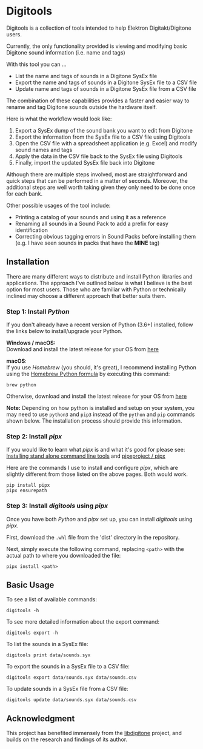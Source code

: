 # Digitools
Digitools is a collection of tools intended to help Elektron Digitakt/Digitone users.

Currently, the only functionality provided is viewing and modifying basic Digitone sound information (i.e. name and tags)

With this tool you can ...
- List the name and tags of sounds in a Digitone SysEx file
- Export the name and tags of sounds in a Digitone SysEx file to a CSV file
- Update name and tags of sounds in a Digitone SysEx file from a CSV file

The combination of these capabilities provides a faster and easier way to rename and tag Digitone sounds outside the hardware itself.

Here is what the workflow would look like:
1. Export a SysEx dump of the sound bank you want to edit from Digitone
2. Export the information from the SysEx file to a CSV file using Digitools
3. Open the CSV file with a spreadsheet application (e.g. Excel) and modify sound names and tags
4. Apply the data in the CSV file back to the SysEx file using Digitools
5. Finally, import the updated SysEx file back into Digitone

Although there are multiple steps involved, most are straightforward and quick steps that can be performed in a matter of seconds. Moreover, the additional steps are well worth taking given they only need to be done once for each bank.

Other possible usages of the tool include:
- Printing a catalog of your sounds and using it as a reference
- Renaming all sounds in a Sound Pack to add a prefix for easy identification
- Correcting obvious tagging errors in Sound Packs before installing them (e.g. I have seen sounds in packs that have the __MINE__ tag)

## Installation
There are many different ways to distribute and install Python libraries and applications. The approach I've outlined below is what I believe is the best option for most users. Those who are familiar with Python or technically inclined may choose a different approach that better suits them.

### Step 1: Install _Python_
If you don't already have a recent version of Python (3.6+) installed, follow the links below to install/upgrade your Python.

__Windows / macOS:__<br>
Download and install the latest release for your OS from [here](https://www.python.org/downloads)

__macOS__:<br>
If you use _Homebrew_ (you should, it's great), I recommend installing Python using the [Homebrew Python formula](https://docs.brew.sh/Homebrew-and-Python) by executing this command:<br>
```
brew python
```

Otherwise, download and install the latest release for your OS from [here](https://www.python.org/downloads)

__Note:__
Depending on how python is installed and setup on your system, you may need to use `python3` and `pip3` instead of the `python` and `pip` commands shown below. The installation process should provide this information.

### Step 2: Install _pipx_
If you would like to learn what _pipx_ is and what it's good for please see: [Installing stand alone command line tools](https://packaging.python.org/guides/installing-stand-alone-command-line-tools) and [pipxproject / pipx](https://github.com/pipxproject/pipx)

Here are the commands I use to install and configure _pipx_, which are slightly different from those listed on the above pages. Both would work.
```
pip install pipx
pipx ensurepath
```

### Step 3: Install _digitools_ using _pipx_
Once you have both _Python_ and _pipx_ set up, you can install _digitools_ using _pipx_.

First, download the `.whl` file from the 'dist' directory in the repository.

Next, simply execute the following command, replacing `<path>` with the actual path to where you downloaded the file:
```
pipx install <path>
```

## Basic Usage
To see a list of available commands:
```
digitools -h
```

To see more detailed information about the export command:
```
digitools export -h
```

To list the sounds in a SysEx file:
```
digitools print data/sounds.syx
```

To export the sounds in a SysEx file to a CSV file:
```
digitools export data/sounds.syx data/sounds.csv
```

To update sounds in a SysEx file from a CSV file:
```
digitools update data/sounds.syx data/sounds.csv
```

## Acknowledgment
This project has benefited immensely from the [libdigitone](https://gitlab.com/dhuck/libdigitone) project, and builds on the research and findings of its author.